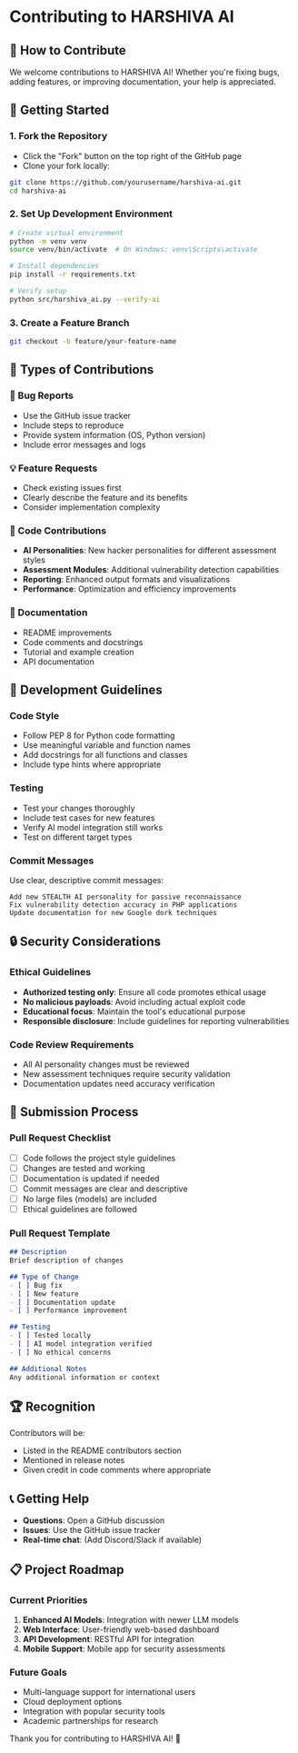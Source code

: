# Contributing to HARSHIVA AI

## 🤝 How to Contribute

We welcome contributions to HARSHIVA AI! Whether you're fixing bugs, adding features, or improving documentation, your help is appreciated.

## 🚀 Getting Started

### 1. Fork the Repository
- Click the "Fork" button on the top right of the GitHub page
- Clone your fork locally:
```bash
git clone https://github.com/yourusername/harshiva-ai.git
cd harshiva-ai
```

### 2. Set Up Development Environment
```bash
# Create virtual environment
python -m venv venv
source venv/bin/activate  # On Windows: venv\Scripts\activate

# Install dependencies
pip install -r requirements.txt

# Verify setup
python src/harshiva_ai.py --verify-ai
```

### 3. Create a Feature Branch
```bash
git checkout -b feature/your-feature-name
```

## 🎯 Types of Contributions

### 🐛 Bug Reports
- Use the GitHub issue tracker
- Include steps to reproduce
- Provide system information (OS, Python version)
- Include error messages and logs

### 💡 Feature Requests
- Check existing issues first
- Clearly describe the feature and its benefits
- Consider implementation complexity

### 🔧 Code Contributions
- **AI Personalities**: New hacker personalities for different assessment styles
- **Assessment Modules**: Additional vulnerability detection capabilities
- **Reporting**: Enhanced output formats and visualizations
- **Performance**: Optimization and efficiency improvements

### 📖 Documentation
- README improvements
- Code comments and docstrings
- Tutorial and example creation
- API documentation

## 📝 Development Guidelines

### Code Style
- Follow PEP 8 for Python code formatting
- Use meaningful variable and function names
- Add docstrings for all functions and classes
- Include type hints where appropriate

### Testing
- Test your changes thoroughly
- Include test cases for new features
- Verify AI model integration still works
- Test on different target types

### Commit Messages
Use clear, descriptive commit messages:
```
Add new STEALTH AI personality for passive reconnaissance
Fix vulnerability detection accuracy in PHP applications
Update documentation for new Google dork techniques
```

## 🔒 Security Considerations

### Ethical Guidelines
- **Authorized testing only**: Ensure all code promotes ethical usage
- **No malicious payloads**: Avoid including actual exploit code
- **Educational focus**: Maintain the tool's educational purpose
- **Responsible disclosure**: Include guidelines for reporting vulnerabilities

### Code Review Requirements
- All AI personality changes must be reviewed
- New assessment techniques require security validation
- Documentation updates need accuracy verification

## 🚀 Submission Process

### Pull Request Checklist
- [ ] Code follows the project style guidelines
- [ ] Changes are tested and working
- [ ] Documentation is updated if needed
- [ ] Commit messages are clear and descriptive
- [ ] No large files (models) are included
- [ ] Ethical guidelines are followed

### Pull Request Template
```markdown
## Description
Brief description of changes

## Type of Change
- [ ] Bug fix
- [ ] New feature
- [ ] Documentation update
- [ ] Performance improvement

## Testing
- [ ] Tested locally
- [ ] AI model integration verified
- [ ] No ethical concerns

## Additional Notes
Any additional information or context
```

## 🏆 Recognition

Contributors will be:
- Listed in the README contributors section
- Mentioned in release notes
- Given credit in code comments where appropriate

## 📞 Getting Help

- **Questions**: Open a GitHub discussion
- **Issues**: Use the GitHub issue tracker
- **Real-time chat**: (Add Discord/Slack if available)

## 📋 Project Roadmap

### Current Priorities
1. **Enhanced AI Models**: Integration with newer LLM models
2. **Web Interface**: User-friendly web-based dashboard
3. **API Development**: RESTful API for integration
4. **Mobile Support**: Mobile app for security assessments

### Future Goals
- Multi-language support for international users
- Cloud deployment options
- Integration with popular security tools
- Academic partnerships for research

Thank you for contributing to HARSHIVA AI! 🚀